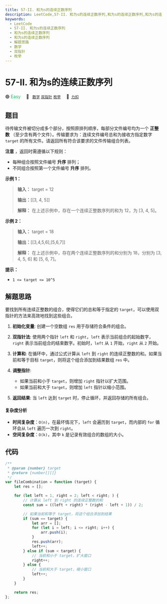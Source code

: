 ```yaml
---
title: 57-II. 和为s的连续正数序列
description: LeetCode,57-II. 和为s的连续正数序列,和为s的连续正数序列,和为s的连续正数序列,解题思路,数学,双指针,枚举
keywords:
  - LeetCode
  - 57-II. 和为s的连续正数序列
  - 和为s的连续正数序列
  - 和为s的连续正数序列
  - 解题思路
  - 数学
  - 双指针
  - 枚举
---
```


# 57-II. 和为s的连续正数序列

🟢 <font color=#15bd66>Easy</font>&emsp; 🔖&ensp; [`数学`](/tag/math.md) [`双指针`](/tag/two-pointers.md) [`枚举`](/tag/enumeration.md)&emsp; 🔗&ensp;[`力扣`](https://leetcode.cn/problems/he-wei-sde-lian-xu-zheng-shu-xu-lie-lcof)

## 题目

待传输文件被切分成多个部分，按照原排列顺序，每部分文件编号均为一个 **正整数** （至少含有两个文件）。传输要求为：连续文件编号总和为接收方指定数字
`target` 的所有文件。请返回所有符合该要求的文件传输组合列表。

**注意** ，返回时需遵循以下规则：

- 每种组合按照文件编号 **升序** 排列；
- 不同组合按照第一个文件编号 **升序** 排列。

**示例 1：**

> **输入：** target = 12
>
> **输出：**[[3, 4, 5]]
>
> **解释：** 在上述示例中，存在一个连续正整数序列的和为 12，为 [3, 4, 5]。

**示例 2：**

> **输入：** target = 18
>
> **输出：**[[3,4,5,6],[5,6,7]]
>
> **解释：** 在上述示例中，存在两个连续正整数序列的和分别为 18，分别为 [3, 4, 5, 6] 和 [5, 6, 7]。

**提示：**

- `1 <= target <= 10^5`

## 解题思路

要找到所有连续正整数的组合，使得它们的总和等于指定的 `target`，可以使用双指针的方法来高效地找到这些组合。

1. **初始化变量**: 创建一个空数组 `res` 用于存储符合条件的组合。

2. **双指针法**: 使用两个指针 `left` 和 `right`，`left` 表示当前组合的起始数字，`right` 表示当前组合的结束数字。初始时，`left` 从 `1` 开始，`right` 从 `2` 开始。

3. **计算和**: 在循环中，通过公式计算从 `left` 到 `right` 的连续正整数的和。如果当前和等于目标 `target`，则将这个组合添加到结果数组 `res` 中。

4. **调整指针**:

   - 如果当前和小于 `target`，则增加 `right` 指针以扩大范围。
   - 如果当前和大于 `target`，则增加 `left` 指针以缩小范围。

5. **返回结果**: 当 `left` 达到 `target` 时，停止循环，并返回存储的所有组合。

#### 复杂度分析

- **时间复杂度**：`O(n)`，在最坏情况下，`left` 会遍历到 `target`，而内部的 `for` 循环会从 `left` 遍历一次到 `right`。
- **空间复杂度**：`O(k)`，其中 `k` 是记录有效组合的数组的大小。

## 代码

```javascript
/**
 * @param {number} target
 * @return {number[][]}
 */
var fileCombination = function (target) {
	let res = [];

	for (let left = 1, right = 2; left < right; ) {
		// 计算从 left 到 right 的连续正整数的和
		const sum = ((left + right) * (right - left + 1)) / 2;

		// 如果当前和等于 target，将这个组合添加到结果
		if (sum == target) {
			let arr = [];
			for (let i = left; i <= right; i++) {
				arr.push(i);
			}
			res.push(arr);
			left++;
		} else if (sum < target) {
			// 当前和小于 target，扩大窗口
			right++;
		} else {
			// 当前和大于 target，缩小窗口
			left++;
		}
	}

	return res;
};
```
